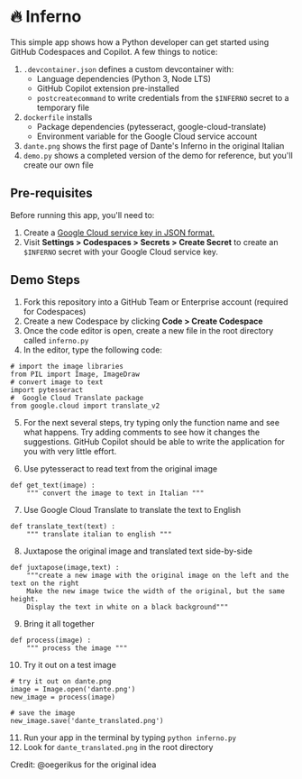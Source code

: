 # 🔥 Inferno

This simple app shows how a Python developer can get started using GitHub Codespaces and Copilot. A few things to notice:

1. `.devcontainer.json` defines a custom devcontainer with:
    * Language dependencies (Python 3, Node LTS)
    * GitHub Copilot extension pre-installed
    * `postcreatecommand` to write credentials from the `$INFERNO` secret to a temporary file
2. `dockerfile` installs
    * Package dependencies (pytesseract, google-cloud-translate)
    * Environment variable for the Google Cloud service account
3. `dante.png` shows the first page of Dante's Inferno in the original Italian 
4. `demo.py` shows a completed version of the demo for reference, but you'll create our own file

## Pre-requisites
Before running this app, you'll need to:

1. Create a [Google Cloud service key in JSON format.](https://cloud.google.com/docs/authentication/production#cloud-console)
2. Visit **Settings > Codespaces > Secrets > Create Secret** to create an `$INFERNO` secret with your Google Cloud service key.

## Demo Steps

1. Fork this repository into a GitHub Team or Enterprise account (required for Codespaces)
2. Create a new Codespace by clicking **Code > Create Codespace**
3. Once the code editor is open, create a new file in the root directory called `inferno.py`
4. In the editor, type the following code:
```
# import the image libraries
from PIL import Image, ImageDraw
# convert image to text
import pytesseract
#  Google Cloud Translate package
from google.cloud import translate_v2
```

5. For the next several steps, try typing only the function name and see what happens. Try adding comments to see how it changes the suggestions. GitHub Copilot should be able to write the application for you with very little effort.

6. Use pytesseract to read text from the original image
```
def get_text(image) :
    """ convert the image to text in Italian """
```

7. Use Google Cloud Translate to translate the text to English
```
def translate_text(text) :
    """ translate italian to english """
```

8. Juxtapose the original image and translated text side-by-side
```
def juxtapose(image,text) :
    """create a new image with the original image on the left and the text on the right
    Make the new image twice the width of the original, but the same height.
    Display the text in white on a black background"""
```

9. Bring it all together
```
def process(image) :
    """ process the image """
```

10. Try it out on a test image
```
# try it out on dante.png
image = Image.open('dante.png')
new_image = process(image)

# save the image
new_image.save('dante_translated.png')

```

11. Run your app in the terminal by typing `python inferno.py`
12. Look for `dante_translated.png` in the root directory

Credit: @oegerikus for the original idea